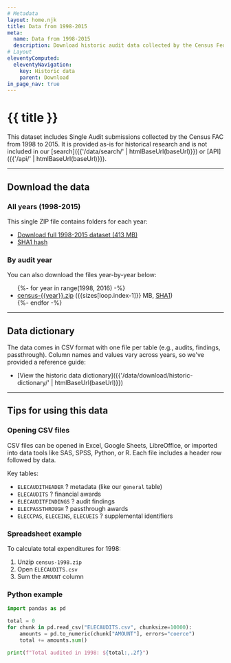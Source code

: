 ```yaml
---
# Metadata
layout: home.njk
title: Data from 1998-2015
meta:
  name: Data from 1998-2015
  description: Download historic audit data collected by the Census Federal Audit Clearinghouse.
# Layout
eleventyComputed:
  eleventyNavigation:
    key: Historic data
    parent: Download
in_page_nav: true
---
```


# {{ title }}

This dataset includes Single Audit submissions collected by the Census FAC from 1998 to 2015. It is provided as-is for historical research and is not included in our [search]({{'/data/search/' | htmlBaseUrl(baseUrl)}}) or [API]({{'/api/' | htmlBaseUrl(baseUrl)}}).

---

## Download the data

### All years (1998-2015)

This single ZIP file contains folders for each year:

- [Download full 1998-2015 dataset (413 MB)]({{global.csv_base}}/census/csv/census-1998-2015.zip)  
- [SHA1 hash]({{global.csv_base}}/census/csv/census-1998-2015.sha1)

### By audit year

You can also download the files year-by-year below:

<ul>
  {%- for year in range(1998, 2016) -%}
    <li>
      <a href="{{global.csv_base}}/census/csv/census-{{year}}.zip">census-{{year}}.zip</a>
      ({{sizes[loop.index-1]}} MB,
      <a href="{{global.csv_base}}/census/csv/census-{{year}}.sha1">SHA1</a>)
    </li>
  {%- endfor -%}
</ul>

---

## Data dictionary

The data comes in CSV format with one file per table (e.g., audits, findings, passthrough). Column names and values vary across years, so we've provided a reference guide:

- [View the historic data dictionary]({{'/data/download/historic-dictionary/' | htmlBaseUrl(baseUrl)}})

---

## Tips for using this data

### Opening CSV files

CSV files can be opened in Excel, Google Sheets, LibreOffice, or imported into data tools like SAS, SPSS, Python, or R. Each file includes a header row followed by data.

Key tables:
- `ELECAUDITHEADER` ? metadata (like our `general` table)
- `ELECAUDITS` ? financial awards
- `ELECAUDITFINDINGS` ? audit findings
- `ELECPASSTHROUGH` ? passthrough awards
- `ELECCPAS`, `ELECEINS`, `ELECUEIS` ? supplemental identifiers

### Spreadsheet example

To calculate total expenditures for 1998:

1. Unzip `census-1998.zip`
2. Open `ELECAUDITS.csv`
3. Sum the `AMOUNT` column

### Python example

```python
import pandas as pd

total = 0
for chunk in pd.read_csv("ELECAUDITS.csv", chunksize=10000):
    amounts = pd.to_numeric(chunk["AMOUNT"], errors="coerce")
    total += amounts.sum()

print(f"Total audited in 1998: ${total:,.2f}")



